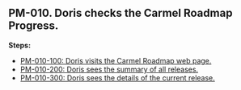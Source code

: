 ## PM-010. Doris checks the Carmel Roadmap Progress.

**Steps:**

- [PM-010-100: Doris visits the Carmel Roadmap web page.](100)
- [PM-010-200: Doris sees the summary of all releases.](200)
- [PM-010-300: Doris sees the details of the current release.](300)